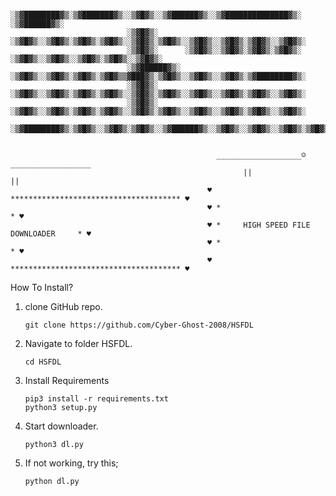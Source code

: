 
                              ░▒▓████████▓▒░▒▓███████▓▒░░▒▓█▓▒░░▒▓██████▓▒░░▒▓██████████████▓▒░ ░▒▓██████▓▒░  
                              ░▒▓█▓▒░      ░▒▓█▓▒░░▒▓█▓▒░▒▓█▓▒░▒▓█▓▒░░▒▓█▓▒░▒▓█▓▒░░▒▓█▓▒░░▒▓█▓▒░▒▓█▓▒░░▒▓█▓▒░ 
                              ░▒▓█▓▒░      ░▒▓█▓▒░░▒▓█▓▒░▒▓█▓▒░▒▓█▓▒░      ░▒▓█▓▒░░▒▓█▓▒░░▒▓█▓▒░▒▓█▓▒░░▒▓█▓▒░ 
                              ░▒▓██████▓▒░ ░▒▓█▓▒░░▒▓█▓▒░▒▓█▓▒░▒▓█▓▒▒▓███▓▒░▒▓█▓▒░░▒▓█▓▒░░▒▓█▓▒░▒▓████████▓▒░ 
                              ░▒▓█▓▒░      ░▒▓█▓▒░░▒▓█▓▒░▒▓█▓▒░▒▓█▓▒░░▒▓█▓▒░▒▓█▓▒░░▒▓█▓▒░░▒▓█▓▒░▒▓█▓▒░░▒▓█▓▒░ 
                              ░▒▓█▓▒░      ░▒▓█▓▒░░▒▓█▓▒░▒▓█▓▒░▒▓█▓▒░░▒▓█▓▒░▒▓█▓▒░░▒▓█▓▒░░▒▓█▓▒░▒▓█▓▒░░▒▓█▓▒░ 
                              ░▒▓████████▓▒░▒▓█▓▒░░▒▓█▓▒░▒▓█▓▒░░▒▓██████▓▒░░▒▓█▓▒░░▒▓█▓▒░░▒▓█▓▒░▒▓█▓▒░░▒▓█▓▒░ 
                                                                                
                                                                                
                                                  ___________________☺__________________
                                                        ||                    ||
                                                ♥ ************************************** ♥
                                                ♥ *                                    * ♥
                                                ♥ *     HIGH SPEED FILE DOWNLOADER     * ♥
                                                ♥ *                                    * ♥
                                                ♥ ************************************** ♥

                                              
How To Install?

1. clone GitHub repo.

       git clone https://github.com/Cyber-Ghost-2008/HSFDL

2. Navigate to folder HSFDL. 

       cd HSFDL

3. Install Requirements

       pip3 install -r requirements.txt
       python3 setup.py

5. Start downloader.

       python3 dl.py

6. If not working, try this;

       python dl.py
